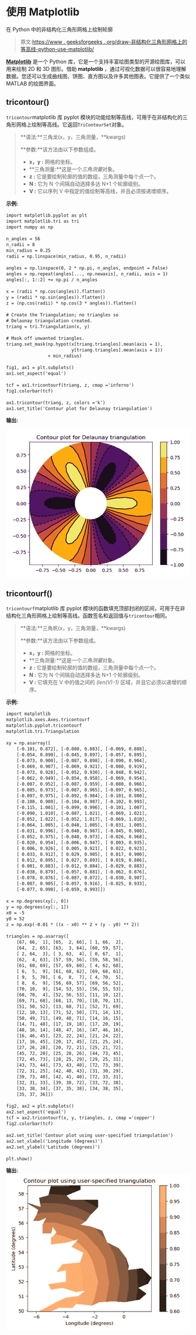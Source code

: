 # 使用 Matplotlib

在 Python 中的非结构化三角形网格上绘制轮廓

> 原文:[https://www . geeksforgeeks . org/draw-非结构化三角形网格上的等高线-python-use-matplotlib/](https://www.geeksforgeeks.org/draw-contours-on-an-unstructured-triangular-grid-in-python-using-matplotlib/)

**[Matplotlib](https://www.geeksforgeeks.org/python-introduction-matplotlib/)** 是一个 Python 库，它是一个支持丰富绘图类型的开源绘图库，可以用来绘制 2D 和 3D 图形。借助 **matplotlib** ，通过可视化数据可以很容易地理解数据。您还可以生成曲线图、饼图、直方图以及许多其他图表。它提供了一个类似 MATLAB 的绘图界面。

## tricontour()

`tricontour`matplotlib 库 pyplot 模块的功能绘制等高线，可用于在非结构化的三角形网格上绘制等高线。它返回`TriContourSet`对象。

> **语法:**三角龙(x，y，三角测量，**kwargs)
> 
> **参数:**该方法由以下参数组成。
> 
> *   **x，y :** 网格的坐标。
> *   **三角测量:**这是一个*三角测量*对象。
> *   **z :** 它是要绘制轮廓的值的数组，三角测量中每个点一个。
> *   **N :** 它为 N 个间隔自动选择多达 N+1 个轮廓级别。
> *   **V :** 它以序列 V 中指定的值绘制等高线，并且必须按递增顺序。

**示例:**

```
import matplotlib.pyplot as plt
import matplotlib.tri as tri
import numpy as np

n_angles = 56
n_radii = 8
min_radius = 0.25
radii = np.linspace(min_radius, 0.95, n_radii)

angles = np.linspace(0, 2 * np.pi, n_angles, endpoint = False)
angles = np.repeat(angles[..., np.newaxis], n_radii, axis = 1)
angles[:, 1::2] += np.pi / n_angles

x = (radii * np.cos(angles)).flatten()
y = (radii * np.sin(angles)).flatten()
z = (np.cos(radii) * np.cos(3 * angles)).flatten()

# Create the Triangulation; no triangles so
# Delaunay triangulation created.
triang = tri.Triangulation(x, y)

# Mask off unwanted triangles.
triang.set_mask(np.hypot(x[triang.triangles].mean(axis = 1), 
                         y[triang.triangles].mean(axis = 1))
                < min_radius)

fig1, ax1 = plt.subplots()
ax1.set_aspect('equal')

tcf = ax1.tricontourf(triang, z, cmap ='inferno')
fig1.colorbar(tcf)

ax1.tricontour(triang, z, colors ='k')
ax1.set_title('Contour plot for Delaunay triangulation')
```

**输出:**

![](img/2316af98b786384e3174282f5361c72c.png)

## tricontourf()

`tricontourf`matplotlib 库 pyplot 模块的函数填充顶部封闭的区间，可用于在非结构化三角形网格上绘制等高线。函数签名和返回值与`tricontour`相同。

> **语法:**三角帆(x，y，三角测量，**kwargs)
> 
> **参数:**该方法由以下参数组成。
> 
> *   **x，y :** 网格的坐标。
> *   **三角测量:**这是一个*三角测量*对象。
> *   **z :** 它是要绘制轮廓的值的数组，三角测量中每个点一个。
> *   **N :** 它为 N 个间隔自动选择多达 N+1 个轮廓级别。
> *   **V :** 它填充在 V 中的值之间的 *(len(V)-1)* 区域，并且它必须以递增的顺序。

**示例:**

```
import matplotlib
matplotlib.axes.Axes.tricontourf
matplotlib.pyplot.tricontourf
matplotlib.tri.Triangulation

xy = np.asarray([
    [-0.101, 0.872], [-0.080, 0.883], [-0.069, 0.888],
    [-0.054, 0.890], [-0.045, 0.897], [-0.057, 0.895],
    [-0.073, 0.900], [-0.087, 0.898], [-0.090, 0.904],
    [-0.069, 0.907], [-0.069, 0.921], [-0.080, 0.919],
    [-0.073, 0.928], [-0.052, 0.930], [-0.048, 0.942],
    [-0.062, 0.949], [-0.054, 0.958], [-0.069, 0.954], 
    [-0.087, 0.952], [-0.087, 0.959], [-0.080, 0.966], 
    [-0.085, 0.973], [-0.087, 0.965], [-0.097, 0.965],
    [-0.097, 0.975], [-0.092, 0.984], [-0.101, 0.980], 
    [-0.108, 0.980], [-0.104, 0.987], [-0.102, 0.993], 
    [-0.115, 1.001], [-0.099, 0.996], [-0.101, 1.007],
    [-0.090, 1.010], [-0.087, 1.021], [-0.069, 1.021],
    [-0.052, 1.022], [-0.052, 1.017], [-0.069, 1.010],
    [-0.064, 1.005], [-0.048, 1.005], [-0.031, 1.005],
    [-0.031, 0.996], [-0.040, 0.987], [-0.045, 0.980],
    [-0.052, 0.975], [-0.040, 0.973], [-0.026, 0.968],
    [-0.020, 0.954], [-0.006, 0.947], [ 0.003, 0.935], 
    [ 0.006, 0.926], [ 0.005, 0.921], [ 0.022, 0.923], 
    [ 0.033, 0.912], [ 0.029, 0.905], [ 0.017, 0.900], 
    [ 0.012, 0.895], [ 0.027, 0.893], [ 0.019, 0.886],
    [ 0.001, 0.883], [-0.012, 0.884], [-0.029, 0.883], 
    [-0.038, 0.879], [-0.057, 0.881], [-0.062, 0.876],
    [-0.078, 0.876], [-0.087, 0.872], [-0.030, 0.907], 
    [-0.007, 0.905], [-0.057, 0.916], [-0.025, 0.933],
    [-0.077, 0.990], [-0.059, 0.993]])

x = np.degrees(xy[:, 0])
y = np.degrees(xy[:, 1])
x0 = -5
y0 = 52
z = np.exp(-0.01 * ((x - x0) ** 2 + (y - y0) ** 2))

triangles = np.asarray([
    [67, 66,  1], [65,  2, 66], [ 1, 66,  2], 
    [64,  2, 65], [63,  3, 64], [60, 59, 57], 
    [ 2, 64,  3], [ 3, 63,  4], [ 0, 67,  1], 
    [62,  4, 63], [57, 59, 56], [59, 58, 56],
    [61, 60, 69], [57, 69, 60], [ 4, 62, 68],
    [ 6,  5,  9], [61, 68, 62], [69, 68, 61], 
    [ 9,  5, 70], [ 6,  8,  7], [ 4, 70,  5], 
    [ 8,  6,  9], [56, 69, 57], [69, 56, 52],
    [70, 10,  9], [54, 53, 55], [56, 55, 53],
    [68, 70,  4], [52, 56, 53], [11, 10, 12],
    [69, 71, 68], [68, 13, 70], [10, 70, 13],
    [51, 50, 52], [13, 68, 71], [52, 71, 69], 
    [12, 10, 13], [71, 52, 50], [71, 14, 13],
    [50, 49, 71], [49, 48, 71], [14, 16, 15],
    [14, 71, 48], [17, 19, 18], [17, 20, 19],
    [48, 16, 14], [48, 47, 16], [47, 46, 16],
    [16, 46, 45], [23, 22, 24], [21, 24, 22],
    [17, 16, 45], [20, 17, 45], [21, 25, 24],
    [27, 26, 28], [20, 72, 21], [25, 21, 72], 
    [45, 72, 20], [25, 28, 26], [44, 73, 45],
    [72, 45, 73], [28, 25, 29], [29, 25, 31], 
    [43, 73, 44], [73, 43, 40], [72, 73, 39], 
    [72, 31, 25], [42, 40, 43], [31, 30, 29], 
    [39, 73, 40], [42, 41, 40], [72, 33, 31], 
    [32, 31, 33], [39, 38, 72], [33, 72, 38],
    [33, 38, 34], [37, 35, 38], [34, 38, 35], 
    [35, 37, 36]])

fig2, ax2 = plt.subplots()
ax2.set_aspect('equal')
tcf = ax2.tricontourf(x, y, triangles, z, cmap ='copper')
fig2.colorbar(tcf)

ax2.set_title('Contour plot using user-specified triangulation')
ax2.set_xlabel('Longitude (degrees)')
ax2.set_ylabel('Latitude (degrees)')

plt.show()
```

**输出:**
![](img/c803b14f043a56a8e6ae3a07e6b037ea.png)